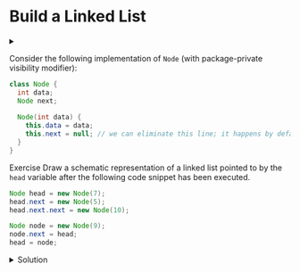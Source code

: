 # Build a Linked List

<div id="outcomes"><details><summary></summary>

* Trace the basic operations of a (singly) linked-list implementation.

</details></div>

Consider the following implementation of `Node` (with package-private visibility modifier):

```java
class Node {
  int data;
  Node next;
  
  Node(int data) { 
    this.data = data; 
    this.next = null; // we can eliminate this line; it happens by default 
  }
}
```

<span class="tag">Exercise</span> Draw a schematic representation of a linked list pointed to by the `head` variable after the following code snippet has been executed.

```java
Node head = new Node(7);
head.next = new Node(5);
head.next.next = new Node(10);

Node node = new Node(9);
node.next = head;
head = node;
```

<details class="solution" data-release="Sep 13, 2023 17:00:00">
<summary>Solution</summary>

<div class="center">
<img src="../../img/07/2020-09-18-16-22-02.png" width="95%">
</div>

</details>

